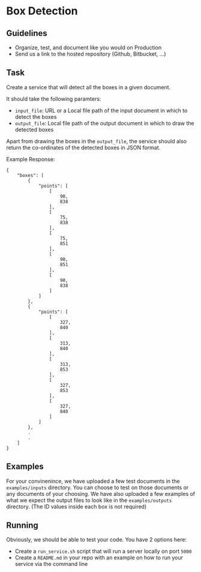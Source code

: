 Box Detection
=============

Guidelines
----------
* Organize, test, and document like you would on Production
* Send us a link to the hosted repository (Github, Bitbucket, ...)

Task
----
Create a service that will detect all the boxes in a given document.

It should take the following paramters:
* `input_file`: URL or a Local file path of the input document in which to detect the boxes
* `output_file`: Local file path of the output document in which to draw the detected boxes

Apart from drawing the boxes in the `output_file`, the service should also return the co-ordinates of the detected boxes in JSON format.

Example Response:
```
{
    "boxes": [
        {
            "points": [
                [
                    90,
                    838
                ],
                [
                    75,
                    838
                ],
                [
                    75,
                    851
                ],
                [
                    90,
                    851
                ],
                [
                    90,
                    838
                ]
            ]
        },
        {
            "points": [
                [
                    327,
                    840
                ],
                [
                    313,
                    840
                ],
                [
                    313,
                    853
                ],
                [
                    327,
                    853
                ],
                [
                    327,
                    840
                ]
            ]
        },
        .
        .
    ]
}
```


Examples
--------
For your convinenince, we have uploaded a few test documents in the `examples/inputs` directory. You can choose to test on those documents or any documents of your choosing.
We have also uploaded a few examples of what we expect the output files to look like in the `examples/outputs` directory. (The ID values inside each box is not required)

Running
-------
Obviously, we should be able to test your code. You have 2 options here:
* Create a `run_service.sh` script that will run a server locally on port `5000`
* Create a `README.md` in your repo with an example on how to run your service via the command line
